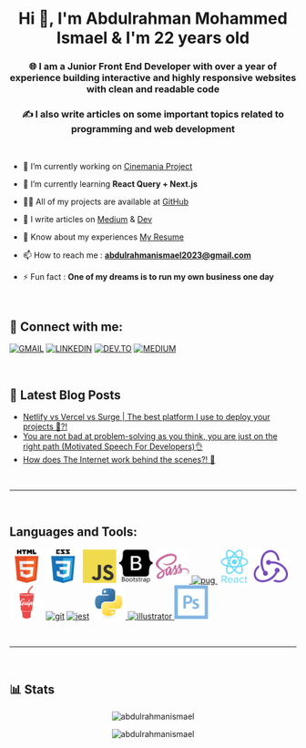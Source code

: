 <h1 align="center">Hi 👋, I'm Abdulrahman Mohammed Ismael & I'm 22 years old</h1>
<h3 align="center">🌐 I am a Junior Front End Developer with over a year of experience building interactive and highly responsive websites with clean and readable code</h3>
<h3 align="center">✍️ I also write articles on some important topics related to programming and web development</h3>

<br>

- 🔭 I’m currently working on [Cinemania Project](https://github.com/AbdulrahmanIsmael/Cinemania)

- 🌱 I’m currently learning **React Query + Next.js**

- 👨‍💻 All of my projects are available at [GitHub](https://github.com/AbdulrahmanIsmael)

- 📝 I write articles on [Medium](https://medium.com/@meabdulrahman66) & [Dev](https://dev.to/abdulrahmanismael)

- 📄 Know about my experiences [My Resume](https://drive.google.com/file/d/1X8IJD3AiIr-xedQ82rdqXsxwwVPzWTtF/view?usp=sharing)

- 📫 How to reach me : **abdulrahmanismael2023@gmail.com**

- ⚡ Fun fact : **One of my dreams is to run my own business one day**

<br>

## 🤝 Connect with me:

[![GMAIL](https://img.shields.io/badge/Gmail-D14836?style=for-the-badge&logo=gmail&logoColor=white)](https://mail.google.com/mail/u/0/#sent?compose=GTvVlcSGLCMXfVLpDcnLGGjsxzDVNDhKFqSpjKBBWGZFzgdhlfLhLNntxsctMJVMdxghJghkQZVzl)
[![LINKEDIN](https://img.shields.io/badge/LinkedIn-0077B5?style=for-the-badge&logo=linkedin&logoColor=white)](https://www.linkedin.com/in/abdulrahman-mohammed22)
[![DEV.TO](https://img.shields.io/badge/dev.to-0A0A0A?style=for-the-badge&logo=devdotto&logoColor=white)](https://dev.to/abdulrahmanismael)
[![MEDIUM](https://img.shields.io/badge/Medium-12100E?style=for-the-badge&logo=medium&logoColor=white)](https://medium.com/@meabdulrahman66)

<br>

## 📜 Latest Blog Posts

<!-- BLOG-POST-LIST:START -->
- [Netlify vs Vercel vs Surge | The best platform I use to deploy your projects 🤔?!](https://dev.to/abdulrahmanismael/netlify-vs-vercel-vs-surge-the-best-platform-i-use-to-deploy-your-projects--56m5)
- [You are not bad at problem-solving as you think, you are just on the right path (Motivated Speech For Developers)👌](https://dev.to/abdulrahmanismael/you-are-not-bad-at-problem-solving-as-you-think-you-are-just-on-the-right-path-motivated-speech-for-developers-36mk)
- [How does The Internet work behind the scenes?! 🤔](https://medium.com/@meabdulrahman66/how-does-the-internet-work-behind-the-scenes-862aa48e1000)
<!-- BLOG-POST-LIST:END -->

<br>

---
 
<br>
 
## Languages and Tools:
<p align="left">
<a href="https://www.w3.org/html/" target="_blank" rel="noreferrer"><img src="https://raw.githubusercontent.com/devicons/devicon/master/icons/html5/html5-original-wordmark.svg" alt="html5" width="60" height="60"/></a> <a href="https://www.w3schools.com/css/" target="_blank" rel="noreferrer"> <img src="https://raw.githubusercontent.com/devicons/devicon/master/icons/css3/css3-original-wordmark.svg" alt="css3" width="60" height="60"/></a> <a href="https://developer.mozilla.org/en-US/docs/Web/JavaScript" target="_blank" rel="noreferrer"> <img src="https://raw.githubusercontent.com/devicons/devicon/master/icons/javascript/javascript-original.svg" alt="javascript" width="60" height="60"/></a> <a href="https://getbootstrap.com" target="_blank" rel="noreferrer"><img src="https://raw.githubusercontent.com/devicons/devicon/master/icons/bootstrap/bootstrap-plain-wordmark.svg" alt="bootstrap" width="60" height="60"/></a> <a href="https://sass-lang.com" target="_blank" rel="noreferrer"> <img src="https://raw.githubusercontent.com/devicons/devicon/master/icons/sass/sass-original.svg" alt="sass" width="60" height="60"/> </a><a href="https://pugjs.org" target="_blank" rel="noreferrer"><img src="https://cdn.worldvectorlogo.com/logos/pug.svg" alt="pug" width="60" height="60"/> </a><a href="https://reactjs.org/" target="_blank" rel="noreferrer"><img src="https://raw.githubusercontent.com/devicons/devicon/master/icons/react/react-original-wordmark.svg" alt="react" width="60" height="60"/></a> <a href="https://redux.js.org" target="_blank" rel="noreferrer"> <img src="https://raw.githubusercontent.com/devicons/devicon/master/icons/redux/redux-original.svg" alt="redux" width="60" height="60"/> </a> <a href="https://gulpjs.com" target="_blank" rel="noreferrer"><img src="https://raw.githubusercontent.com/devicons/devicon/master/icons/gulp/gulp-plain.svg" alt="gulp" width="60" height="60"/></a> <a href="https://git-scm.com/" target="_blank" rel="noreferrer"><img src="https://www.vectorlogo.zone/logos/git-scm/git-scm-icon.svg" alt="git" width="60" height="60"/></a> <a href="https://jestjs.io" target="_blank" rel="noreferrer"><img src="https://www.vectorlogo.zone/logos/jestjsio/jestjsio-icon.svg" alt="jest" width="60" height="60"/></a> <a href="https://www.python.org" target="_blank" rel="noreferrer"><img src="https://raw.githubusercontent.com/devicons/devicon/master/icons/python/python-original.svg" alt="python" width="60" height="60"/> </a> <a href="https://www.adobe.com/in/products/illustrator.html" target="_blank" rel="noreferrer"><img src="https://www.vectorlogo.zone/logos/adobe_illustrator/adobe_illustrator-icon.svg" alt="illustrator" width="60" height="60"/> </a> <a href="https://www.photoshop.com/en" target="_blank" rel="noreferrer"> <img src="https://raw.githubusercontent.com/devicons/devicon/master/icons/photoshop/photoshop-line.svg" alt="photoshop" width="60" height="60"/> </a>
</p>

<br>

---

<br>

## 📊 Stats

<p align="center"><img src="https://github-readme-stats.vercel.app/api/top-langs?username=abdulrahmanismael&show_icons=true&theme=dark&locale=en&layout=compact" alt="abdulrahmanismael" /></p>
<p align="center"><img src="https://github-readme-stats.vercel.app/api?username=abdulrahmanismael&show_icons=true&theme=dark&locale=en" alt="abdulrahmanismael" /></p>
